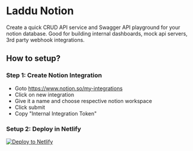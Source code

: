 # Laddu Notion
Create a quick CRUD API service and Swagger API playground for your notion database.
Good for building internal dashboards, mock api servers, 3rd party webhook integrations.

## How to setup?
### Step 1: Create Notion Integration
- Goto https://www.notion.so/my-integrations
- Click on new integration
- Give it a name and choose respective notion workspace
- Click submit
- Copy "Internal Integration Token" 

### Setup 2: Deploy in Netlify
[![Deploy to Netlify](https://www.netlify.com/img/deploy/button.svg)](https://app.netlify.com/start/deploy?repository=https://github.com/sureshdsk/laddu)
